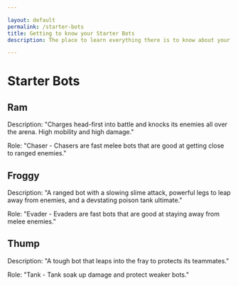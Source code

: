 ```yaml
---

layout: default
permalink: /starter-bots
title: Getting to know your Starter Bots
description: The place to learn everything there is to know about your starter bots, their pros and cons so that you can find and use in Botworld Adventure!

---
```



<div markdown="1" class=" ghcms ghcms-main">

# Starter Bots

## Ram 
Description: "Charges head-first into battle and knocks its enemies all over the arena. High mobility and high damage."

Role: "Chaser - Chasers are fast melee bots that are good at getting close to ranged enemies."

## Froggy
Description: "A ranged bot with a slowing slime attack, powerful legs to leap away from enemies, and a devstating poison tank ultimate."

Role: "Evader - Evaders are fast bots that are good at staying away from melee enemies."

## Thump
Description: "A tough bot that leaps into the fray to protects its teammates."

Role: "Tank - Tank soak up damage and protect weaker bots."


</div>
